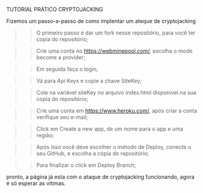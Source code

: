 TUTORIAL PRÁTICO CRYPTOJACKING

Fizemos um passo-a-passo de como implentar um ateque de cryptojacking

>> O primeiro passo é dar um fork nesse repositório, para você ter copia do repositório;

>> Crie uma conta no https://webminepool.com/, escolha o mode become a provider;

>> Em seguida faça o login;

>> Vá para Api Keys e copie a chave SiteKey;

>> Cole na variável siteKey no arquivo index.html disponível na sua copia do repositório;

>> Crie uma conta em https://www.heroku.com/, após criar a conta verifique seu e-mail;

>> Click em Create a new app, de um nome para o app e uma região;

>> Após isso você deve escolher o método de Deploy, conecte o seu GitHub, e escolha a cópia do repositório;

>> Para finalizar o click em Deploy Branch;

pronto, a página já esta com o ataque de cryptojacking funcionando, agora é só esperar as vitimas.
